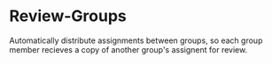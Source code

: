 Review-Groups
=============

Automatically distribute assignments between groups, so each group member recieves a copy of another group's assignent for review.
